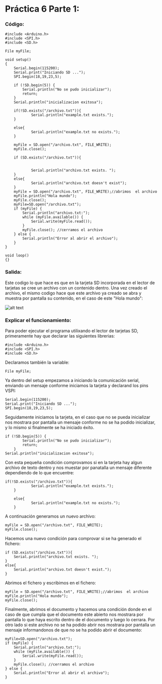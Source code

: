 # Práctica 6 Parte 1:
### Código:
```
#include <Arduino.h>
#include <SPI.h>
#include <SD.h>

File myFile;

void setup()
{
    Serial.begin(115200);
    Serial.print("Iniciando SD ...");
    SPI.begin(18,19,23,5);

    if (!SD.begin(5)) {
        Serial.println("No se pudo inicializar");
        return;
    }
    Serial.println("inicializacion exitosa");
    
    if(!SD.exists("/archivo.txt")){
            Serial.println("example.txt exists.");
    }

    else{
            Serial.println("example.txt no exists.");
    }

    myFile = SD.open("/archivo.txt", FILE_WRITE);
    myFile.close();

    if (SD.exists("/archivo.txt")){


            Serial.println("archivo.txt exists. ");
    }
    else{
            Serial.println("archivo.txt doesn't exist");
    }
    myFile = SD.open("/archivo.txt", FILE_WRITE);//abrimos  el archivo 
    myFile.println("Hola mundo");
    myFile.close();
    myFile=SD.open("/archivo.txt");
    if (myFile) {
        Serial.println("archivo.txt:");
        while (myFile.available()) {
            Serial.write(myFile.read());
        }
        myFile.close(); //cerramos el archivo
    } else {
        Serial.println("Error al abrir el archivo");
    }
}

void loop()
{}
```

### Salida:
Este codigo lo que hace es que en la tarjeta SD incorporada en el lector de tarjetas se cree un archivo con un contenido dentro. 
Una vez creado el archivo, el mismo codigo hace que este archivo ya creado se abra y muestra por pantalla su contenido, en el caso de este "Hola mundo":

![alt text](Captura2.JPG)

### Explicar el funcionamiento:
Para poder ejecutar el programa utilixando el lector de tarjetas SD, primeramente hay que declarar las siguientes librerias:
```
#include <Arduino.h>
#include <SPI.h>
#include <SD.h>
```

Declaramos también la variable:
```
File myFile;
```

Ya dentro del setup empezamos a iniciando la comunicación serial, enviando un mensaje conforme iniciamos la tarjeta y declarand los pins VSPI:
```
Serial.begin(115200);
Serial.print("Iniciando SD ...");
SPI.begin(18,19,23,5);
```

Seguidamente iniciamos la tarjeta, en el caso que no se pueda inicializar nos mostrara por pantalla un mensaje conforme no se ha podido inicializar, y lo mismo si finalmente se ha iniciado éxito.
```
if (!SD.begin(5)) {
        Serial.println("No se pudo inicializar");
        return;
    }
Serial.println("inicializacion exitosa");
```

Con esta pequeña condición comprovamos si en la tarjeta hay algun archivo de texto dentro y nos muestar por panatalla un mensaje diferente dependiendo de lo que encuentre:
```
if(!SD.exists("/archivo.txt")){
            Serial.println("example.txt exists.");
    }

    else{
            Serial.println("example.txt no exists.");
    }

```

A continuación generamos un nuevo archivo:
```
myFile = SD.open("/archivo.txt", FILE_WRITE);
myFile.close();
```

Hacemos una nuevo condición para comprovar si se ha generado el fichero:
```
if (SD.exists("/archivo.txt")){
    Serial.println("archivo.txt exists. ");
}
else{
    Serial.println("archivo.txt doesn't exist.");
}
```

Abrimos el fichero y escribimos en el fichero:
```
myFile = SD.open("/archivo.txt", FILE_WRITE);//abrimos  el archivo 
myFile.println("Hola mundo");
myFile.close();
```

Finalmente, abrimos el documento y hacemos una condición donde en el caso de que cumpla que el documento este abierto nos mostrara por pantalla lo que haya escrito dentro de el documento y luego lo cerrara. Por otro lado si este archivo no se ha podido abrir nos mostrara por pantalla un mensaje informandonos de que no se ha podido abrir el documento:
```
myFile=SD.open("/archivo.txt");
if (myFile) {
    Serial.println("archivo.txt:");
    while (myFile.available()) {
        Serial.write(myFile.read());
    }
    myFile.close(); //cerramos el archivo
} else {
    Serial.println("Error al abrir el archivo");
}
```


